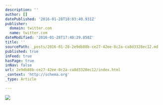 ```yaml
---
description: ''
author: []
datePublished: '2016-01-28T18:03:40.931Z'
publisher:
  domain: twitter.com
  name: twitter.com
dateModified: '2016-01-28T17:48:29.858Z'
title: ''
sourcePath: _posts/2016-01-28-2e9db88b-ce27-42ee-8c2a-ca8d3328ec12.md
published: true
inFeed: true
hasPage: true
inNav: false
url: 2e9db88b-ce27-42ee-8c2a-ca8d3328ec12/index.html
_context: 'http://schema.org'
_type: Article

---
```

![](https://o.twimg.com/2/proxy.jpg?t=HBjGAWh0dHA6Ly93d3cuZ2FubmV0dC1jZG4uY29tLy1tbS0vZjBkYmFlY2M3OWZlYTg4NDA2MGM4NmI0NThlZGU3ZjhhYjRiZjVlZi9jPTAtMTA3LTM4NjItMjI4OSZyPXg0NTMmYz04MDB4NDUwL2xvY2FsLy0vbWVkaWEvMjAxNS8wMy8xMC9VU0FUT0RBWS9VU0FUT0RBWS82MzU2MTYwNDI1NTQ5OTQwMjgtWFhYLUZZSS1LSURTLVNPREEtMDMxNjE0LkpQRxTADBTEBhwUhAYUlAMAABYAEgA&s=rlLv2A2be0CUj5paEj3drSpgAP-qqEHik4wmAARjTfA)